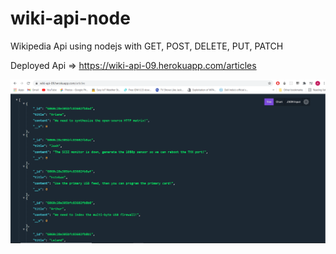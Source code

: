 # wiki-api-node
Wikipedia Api using nodejs with GET, POST, DELETE, PUT, PATCH

Deployed Api => https://wiki-api-09.herokuapp.com/articles

![img not exist](images/2021-03-28%2023_40_56-Clipboard.png)

